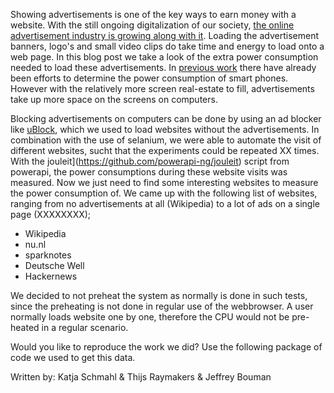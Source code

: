 <!--- 
Introduction:
Billion dollar industry
Ads on websites needed, but what is the impact on power consumption
Not only important for mobile websites (more screen real estate, more possibilities for ads)
reference to papers
--->
Showing advertisements is one of the key ways to earn money with a website. With the still ongoing digitalization of our society, [the online advertisement industry is growing along with it](https://www.statista.com/statistics/542808/net-online-advertising-market-revenue-in-the-netherlands-by-channel/). Loading the advertisement banners, logo's and small video clips do take time and energy to load onto a web page. In this blog post we take a look of the extra power consumption needed to load these advertisements. In [previous work](https://dl.acm.org/doi/10.1145/3372799.3394372) there have already been efforts to determine the power consumption of smart phones. However with the relatively more screen real-estate to fill, advertisements take up more space on the screens on computers.

<!--- 
Setup:
What did we turn off
Which resources did we use (Jouleit)
Time between tests
Repetitions
--->
Blocking advertisements on computers can be done by using an ad blocker like [uBlock](https://github.com/gorhill/uBlock/), which we used to load websites without the advertisements. In combination with the use of selanium, we were able to automate the visit of different websites, sucht that the experiments could be repeated XX times. With the jouleit](https://github.com/powerapi-ng/jouleit) script from powerapi, the power consumptions during these website visits was measured. Now we just need to find some interesting websites to measure the power consumption of. We came up with the following list of websites, ranging from no advertisements at all (Wikipedia) to a lot of ads on a single page (XXXXXXXX);
- Wikipedia
- nu.nl
- sparknotes
- Deutsche Well
- Hackernews

We decided to not preheat the system as normally is done in such tests, since the preheating is not done in regular use of the webbrowser. A user normally loads website one by one, therefore the CPU would not be pre-heated in a regular scenario.


<!--- 
Results & Graph(s):
Is it a Normal distribution
Show stanadard deviation

--->

<!--- Image of with and without ads (boxplot and/or violin plot) --->

<!--- 
Discussion:
What went right 
where can the tests be improved  
What is the impact on society?
--->

<!---
Conclusion:
How many kilometers can we ride if we do a 1000 page loads?
--->


Would you like to reproduce the work we did? Use the following package of code we used to get this data.

Written by: Katja Schmahl & Thijs Raymakers & Jeffrey Bouman
